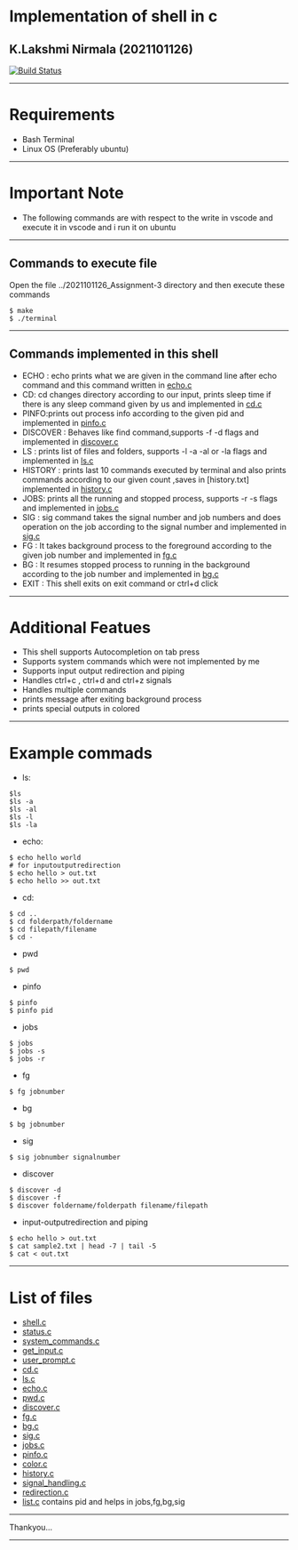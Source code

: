# Implementation of shell in c
## K.Lakshmi Nirmala (2021101126)


[![Build Status](https://travis-ci.org/joemccann/dillinger.svg?branch=master)](https://travis-ci.org/joemccann/dillinger)

---
# Requirements
- Bash Terminal
- Linux OS (Preferably ubuntu)
---

# Important Note

*  The following commands are with respect to the write in vscode and execute it in vscode and i run it on ubuntu

---

## Commands to execute file
Open the file ../2021101126_Assignment-3 directory and then execute these commands
```
$ make
$ ./terminal
```
---
## Commands implemented in this shell

- ECHO : echo prints what we are given in the command line after echo command and this command written in  [ echo.c ] 
- CD: cd changes directory according to our input, prints sleep time if there is any sleep command given by us and implemented in [cd.c]
- PINFO:prints out process info according to the given pid and implemented in [pinfo.c]
- DISCOVER : Behaves like find command,supports -f -d flags and implemented in [discover.c]
- LS : prints list of files and folders, supports -l -a -al or -la flags and implemented in [ls.c]
- HISTORY : prints last 10 commands executed by terminal and also prints commands according to our given count ,saves in [history.txt] implemented in [history.c]
- JOBS: prints all the running and stopped process, supports -r -s flags and implemented in [jobs.c]
- SIG : sig command takes the signal number and job numbers and does operation on the job according to the signal number and implemented in [sig.c]
- FG : It takes background process to the foreground according to the given job number and implemented in [fg.c]
- BG : It resumes stopped process to running in the background according to the job number and implemented in [bg.c]
- EXIT : This shell exits on exit command or ctrl+d click 
---
# Additional Featues
- This shell supports Autocompletion on tab press
- Supports system commands which were not implemented by me
- Supports input output redirection and piping
- Handles ctrl+c , ctrl+d and ctrl+z signals
- Handles multiple commands
- prints message after exiting background process
- prints special outputs in colored
- --
# Example commads 
- ls:
```
$ls
$ls -a
$ls -al
$ls -l
$ls -la
```
- echo:
 ```
 $ echo hello world
 # for inputoutputredirection
 $ echo hello > out.txt
 $ echo hello >> out.txt
 ```
 - cd:
 ```
 $ cd ..
 $ cd folderpath/foldername
 $ cd filepath/filename
 $ cd -
 ```
 - pwd
 ```
 $ pwd
 ```
 - pinfo
 ```
 $ pinfo
 $ pinfo pid
 ```
 - jobs
 ```
 $ jobs
 $ jobs -s
 $ jobs -r
 ```
 - fg
 ```
 $ fg jobnumber
 ```
 - bg
 ```
 $ bg jobnumber
 ```
 - sig
```
$ sig jobnumber signalnumber
```
- discover
```
$ discover -d
$ discover -f
$ discover foldername/folderpath filename/filepath
```
- input-outputredirection and piping
```
$ echo hello > out.txt
$ cat sample2.txt | head -7 | tail -5
$ cat < out.txt
```
---
# List of files
- [shell.c]
- [status.c]
- [system_commands.c]
- [get_input.c]
- [user_prompt.c]
- [cd.c]
- [ls.c]
- [echo.c]
- [pwd.c]
- [discover.c]
- [fg.c]
- [bg.c]
- [sig.c]
- [jobs.c]
- [pinfo.c]
- [color.c]
- [history.c]
- [signal_handling.c]
- [redirection.c] 
- [list.c] contains pid and helps in jobs,fg,bg,sig
---
Thankyou...

---

  [shell.c]: shell.c
  [status.c]: status.c 
  [system_commands.c]: system_commands.c 
 [get_input.c]: get_input.c 
 [user_prompt.c]: user_prompt.c 
 [cd.c]: cd.c 
 [ls.c]: ls.c 
 [echo.c]: echo.c 
 [pwd.c]: pwd.c 
 [discover.c]: discover.c 
 [fg.c]: fg.c 
 [bg.c]: bg.c 
 [sig.c]: sig.c 
 [jobs.c]: jobs.c 
 [list.c]: list.c 
 [pinfo.c]: pinfo.c
 [color.c]: color.c 
 [history.c]: history.c 
 [signal_handling.c]: signal_handling.c 
  [redirection.c]: redirection.c 
  

